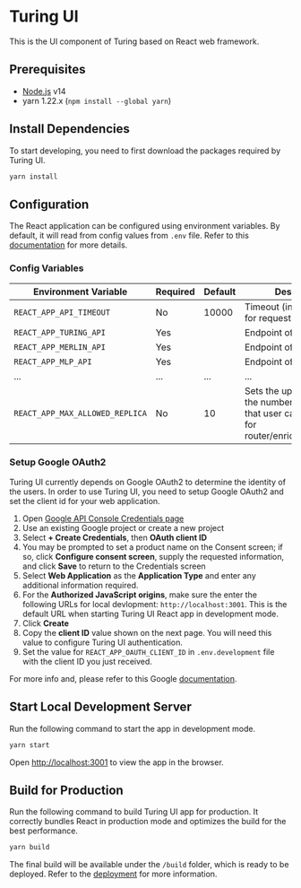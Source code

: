 # Turing UI

This is the UI component of Turing based on React web framework.

## Prerequisites

- [Node.js](https://nodejs.org/en/download/) v14
- yarn 1.22.x (`npm install --global yarn`)

## Install Dependencies

To start developing, you need to first download the packages required by
Turing UI.
```bash
yarn install
```

## Configuration

The React application can be configured using environment variables. By default, 
it will read from config values from `.env` file. Refer to 
this [documentation](https://create-react-app.dev/docs/adding-custom-environment-variables/) for more details.

### Config Variables
| Environment Variable            | Required | Default  | Description     |
| ------------------------------- | -------- | -------- | --------------- |
| `REACT_APP_API_TIMEOUT`         | No       | 10000    | Timeout (in milliseconds) for requests to API | 
| `REACT_APP_TURING_API`          | Yes      |          | Endpoint of Turing API | 
| `REACT_APP_MERLIN_API`          | Yes      |          | Endpoint of Merlin API | 
| `REACT_APP_MLP_API`             | Yes      |          | Endpoint of MLP API | 
| ...                             | ...      | ...      | ... | 
| `REACT_APP_MAX_ALLOWED_REPLICA` | No       | 10       | Sets the upper bound of the number max replicas that user can configure for router/enricher/ensembler | 

### Setup Google OAuth2

Turing UI currently depends on Google OAuth2 to determine the identity of the
users. In order to use Turing UI, you need to setup Google OAuth2 and set 
the client id for your web application.

1. Open [Google API Console Credentials page](https://console.developers.google.com/apis/credentials)
2. Use an existing Google project or create a new project
3. Select **+ Create Credentials**, then **OAuth client ID**
4. You may be prompted to set a product name on the Consent screen; if so, click **Configure consent screen**, supply the requested information, and click **Save** to return to the Credentials screen
5. Select **Web Application** as the **Application Type** and enter any additional information required.
6. For the **Authorized JavaScript origins**, make sure the enter the following URLs for local devlopment: 
   `http://localhost:3001`. This is the default URL when starting Turing UI React app in development mode.
7. Click **Create**
8. Copy the **client ID** value shown on the next page. You will need this value to configure Turing UI authentication.
9. Set the value for `REACT_APP_OAUTH_CLIENT_ID` in `.env.development` file with the client ID you just received.

For more info and, please refer to this Google [documentation](https://developers.google.com/identity/protocols/oauth2/javascript-implicit-flow).

## Start Local Development Server

Run the following command to start the app in development mode.
```bash
yarn start
```

Open [http://localhost:3001](http://localhost:3001) to view the app in the browser.

## Build for Production

Run the following command to build Turing UI app for production. 
It correctly bundles React in production mode and optimizes the build for the best performance.
```bash
yarn build
```

The final build will be available under the `/build` folder, which is ready to
be deployed. Refer to the [deployment](https://facebook.github.io/create-react-app/docs/deployment) for more information.

